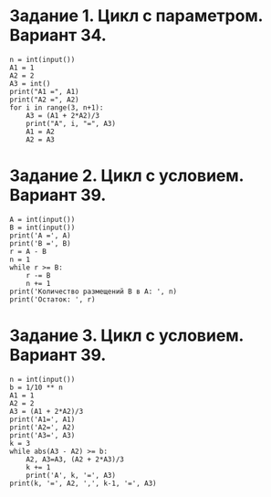 # Задание 1. Цикл с параметром. Вариант 34.

```
n = int(input())
A1 = 1
A2 = 2 
A3 = int()
print("A1 =", A1)
print("A2 =", A2)
for i in range(3, n+1):
    A3 = (A1 + 2*A2)/3
    print("A", i, "=", A3)
    A1 = A2
    A2 = A3
```

# Задание 2. Цикл с условием. Вариант 39.

```
A = int(input())
B = int(input())
print('A =', A)
print('B =', B)
r = A - B 
n = 1 
while r >= B:
    r -= B 
    n += 1 
print('Количество размещений B в A: ', n)
print('Остаток: ', r)
```

# Задание 3. Цикл с условием. Вариант 39.

```
n = int(input())
b = 1/10 ** n
A1 = 1
A2 = 2 
A3 = (A1 + 2*A2)/3
print('A1=', A1)
print('A2=', A2)
print('A3=', A3)
k = 3 
while abs(A3 - A2) >= b:
    A2, A3=A3, (A2 + 2*A3)/3
    k += 1
    print('A', k, '=', A3)
print(k, '=', A2, ',', k-1, '=', A3)
```

